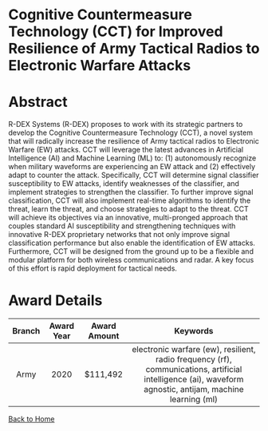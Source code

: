 
Cognitive Countermeasure Technology (CCT) for Improved Resilience of Army Tactical Radios to Electronic Warfare Attacks
=======================================================================================================================

# Abstract


R-DEX Systems (R-DEX) proposes to work with its strategic partners to develop the Cognitive Countermeasure Technology (CCT), a novel system that will radically increase the resilience of Army tactical radios to Electronic Warfare (EW) attacks. CCT will leverage the latest advances in Artificial Intelligence (AI) and Machine Learning (ML) to: (1) autonomously recognize when military waveforms are experiencing an EW attack and (2) effectively adapt to counter the attack. Specifically, CCT will determine signal classifier susceptibility to EW attacks, identify weaknesses of the classifier, and implement strategies to strengthen the classifier. To further improve signal classification, CCT will also implement real-time algorithms to identify the threat, learn the threat, and choose strategies to adapt to the threat. CCT will achieve its objectives via an innovative, multi-pronged approach that couples standard AI susceptibility and strengthening techniques with innovative R-DEX proprietary networks that not only improve signal classification performance but also enable the identification of EW attacks. Furthermore, CCT will be designed from the ground up to be a flexible and modular platform for both wireless communications and radar. A key focus of this effort is rapid deployment for tactical needs.  

# Award Details

|Branch|Award Year|Award Amount|Keywords|
| :---: | :---: | :---: | :---: |
|Army|2020|$111,492|electronic warfare (ew), resilient, radio frequency (rf), communications, artificial intelligence (ai), waveform agnostic, antijam, machine learning (ml)|
  
  


[Back to Home](https://github.com/chrischow/dod_sbir_awards#1076)